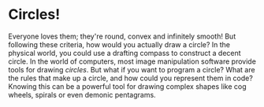 
# Circles!
Everyone loves them; they're round, convex and infinitely smooth! But following these criteria, how would you actually draw a circle? In the physical world, you could use a drafting compass to construct a decent circle. In the world of computers, most image manipulation software provide tools for drawing *circles*. But what if you want to program a circle? What are the rules that make up a circle, and how could you represent them in code? Knowing this can be a powerful tool for drawing complex shapes like cog wheels, spirals or even demonic pentagrams.
